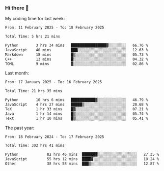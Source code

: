 ### Hi there 👋

My coding time for last week:

<!--START_SECTION:week-->

```txt
From: 11 February 2025 - To: 18 February 2025

Total Time: 5 hrs 21 mins

Python        3 hrs 34 mins   ████████████████▓░░░░░░░░   66.76 %
JavaScript    40 mins         ███░░░░░░░░░░░░░░░░░░░░░░   12.63 %
Markdown      18 mins         █▒░░░░░░░░░░░░░░░░░░░░░░░   05.73 %
C++           13 mins         █░░░░░░░░░░░░░░░░░░░░░░░░   04.32 %
TOML          9 mins          ▓░░░░░░░░░░░░░░░░░░░░░░░░   02.86 %
```

<!--END_SECTION:week-->

Last month:

<!--START_SECTION:month-->

```txt
From: 17 January 2025 - To: 16 February 2025

Total Time: 21 hrs 35 mins

Python        10 hrs 6 mins   ███████████▓░░░░░░░░░░░░░   46.79 %
JavaScript    4 hrs 27 mins   █████▒░░░░░░░░░░░░░░░░░░░   20.68 %
TeX           1 hr 33 mins    █▓░░░░░░░░░░░░░░░░░░░░░░░   07.21 %
Java          1 hr 14 mins    █▒░░░░░░░░░░░░░░░░░░░░░░░   05.74 %
Text          1 hr 10 mins    █▒░░░░░░░░░░░░░░░░░░░░░░░   05.41 %
```

<!--END_SECTION:month-->

The past year:

<!--START_SECTION:year-->

```txt
From: 18 February 2024 - To: 17 February 2025

Total Time: 302 hrs 41 mins

Python             82 hrs 46 mins  ███████░░░░░░░░░░░░░░░░░░   27.35 %
JavaScript         55 hrs 12 mins  ████▓░░░░░░░░░░░░░░░░░░░░   18.24 %
Other              38 hrs 58 mins  ███▒░░░░░░░░░░░░░░░░░░░░░   12.87 %
```

<!--END_SECTION:year-->
